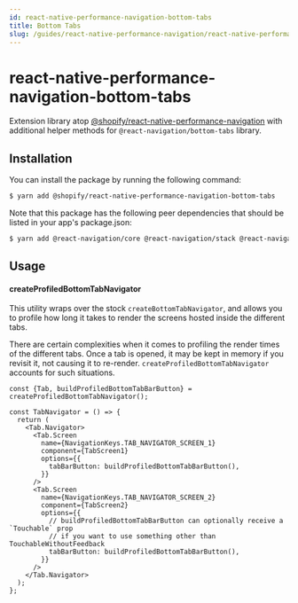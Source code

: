```yaml
---
id: react-native-performance-navigation-bottom-tabs
title: Bottom Tabs
slug: /guides/react-native-performance-navigation/react-native-performance-navigation-bottom-tabs
---
```


# react-native-performance-navigation-bottom-tabs

Extension library atop [@shopify/react-native-performance-navigation](../react-native-performance-navigation/getting-started) with additional helper methods for `@react-navigation/bottom-tabs` library.

## Installation

You can install the package by running the following command:

```bash
$ yarn add @shopify/react-native-performance-navigation-bottom-tabs
```

Note that this package has the following peer dependencies that should be listed in your app's package.json:

```bash
$ yarn add @react-navigation/core @react-navigation/stack @react-navigation/native @react-navigation/bottom-tabs @shopify/react-native-performance @shopify/react-native-performance-navigation
```

## Usage

#### createProfiledBottomTabNavigator

This utility wraps over the stock `createBottomTabNavigator`, and allows you to profile how long it takes to render the screens hosted inside the different tabs.

There are certain complexities when it comes to profiling the render times of the different tabs. Once a tab is opened, it may be kept in memory if you revisit it, not causing it to re-render. `createProfiledBottomTabNavigator` accounts for such situations.

```tsx
const {Tab, buildProfiledBottomTabBarButton} = createProfiledBottomTabNavigator();

const TabNavigator = () => {
  return (
    <Tab.Navigator>
      <Tab.Screen
        name={NavigationKeys.TAB_NAVIGATOR_SCREEN_1}
        component={TabScreen1}
        options={{
          tabBarButton: buildProfiledBottomTabBarButton(),
        }}
      />
      <Tab.Screen
        name={NavigationKeys.TAB_NAVIGATOR_SCREEN_2}
        component={TabScreen2}
        options={{
          // buildProfiledBottomTabBarButton can optionally receive a `Touchable` prop
          // if you want to use something other than TouchableWithoutFeedback
          tabBarButton: buildProfiledBottomTabBarButton(),
        }}
      />
    </Tab.Navigator>
  );
};
```
